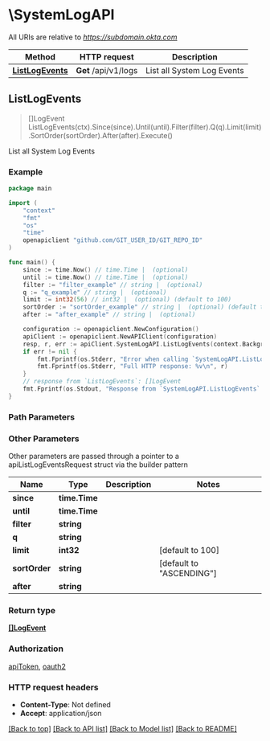 # \SystemLogAPI

All URIs are relative to *https://subdomain.okta.com*

Method | HTTP request | Description
------------- | ------------- | -------------
[**ListLogEvents**](SystemLogAPI.md#ListLogEvents) | **Get** /api/v1/logs | List all System Log Events



## ListLogEvents

> []LogEvent ListLogEvents(ctx).Since(since).Until(until).Filter(filter).Q(q).Limit(limit).SortOrder(sortOrder).After(after).Execute()

List all System Log Events



### Example

```go
package main

import (
    "context"
    "fmt"
    "os"
    "time"
    openapiclient "github.com/GIT_USER_ID/GIT_REPO_ID"
)

func main() {
    since := time.Now() // time.Time |  (optional)
    until := time.Now() // time.Time |  (optional)
    filter := "filter_example" // string |  (optional)
    q := "q_example" // string |  (optional)
    limit := int32(56) // int32 |  (optional) (default to 100)
    sortOrder := "sortOrder_example" // string |  (optional) (default to "ASCENDING")
    after := "after_example" // string |  (optional)

    configuration := openapiclient.NewConfiguration()
    apiClient := openapiclient.NewAPIClient(configuration)
    resp, r, err := apiClient.SystemLogAPI.ListLogEvents(context.Background()).Since(since).Until(until).Filter(filter).Q(q).Limit(limit).SortOrder(sortOrder).After(after).Execute()
    if err != nil {
        fmt.Fprintf(os.Stderr, "Error when calling `SystemLogAPI.ListLogEvents``: %v\n", err)
        fmt.Fprintf(os.Stderr, "Full HTTP response: %v\n", r)
    }
    // response from `ListLogEvents`: []LogEvent
    fmt.Fprintf(os.Stdout, "Response from `SystemLogAPI.ListLogEvents`: %v\n", resp)
}
```

### Path Parameters



### Other Parameters

Other parameters are passed through a pointer to a apiListLogEventsRequest struct via the builder pattern


Name | Type | Description  | Notes
------------- | ------------- | ------------- | -------------
 **since** | **time.Time** |  | 
 **until** | **time.Time** |  | 
 **filter** | **string** |  | 
 **q** | **string** |  | 
 **limit** | **int32** |  | [default to 100]
 **sortOrder** | **string** |  | [default to &quot;ASCENDING&quot;]
 **after** | **string** |  | 

### Return type

[**[]LogEvent**](LogEvent.md)

### Authorization

[apiToken](../README.md#apiToken), [oauth2](../README.md#oauth2)

### HTTP request headers

- **Content-Type**: Not defined
- **Accept**: application/json

[[Back to top]](#) [[Back to API list]](../README.md#documentation-for-api-endpoints)
[[Back to Model list]](../README.md#documentation-for-models)
[[Back to README]](../README.md)

